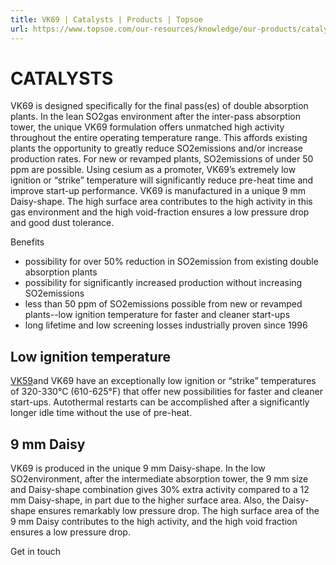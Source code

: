 ```yaml
---
title: VK69 | Catalysts | Products | Topsoe
url: https://www.topsoe.com/our-resources/knowledge/our-products/catalysts/vk69#main-content
---
```


# CATALYSTS

VK69 is designed specifically for the final pass(es) of double absorption plants. In the lean SO2gas environment after the inter-pass absorption tower, the unique VK69 formulation offers unmatched high activity throughout the entire operating temperature range. This affords existing plants the opportunity to greatly reduce SO2emissions and/or increase production rates. For new or revamped plants, SO2emissions of under 50 ppm are possible. Using cesium as a promoter, VK69’s extremely low ignition or “strike” temperature will significantly reduce pre-heat time and improve start-up performance. VK69 is manufactured in a unique 9 mm Daisy-shape. The high surface area contributes to the high activity in this gas environment and the high void-fraction ensures a low pressure drop and good dust tolerance.

Benefits

- possibility for over 50% reduction in SO2emission from existing double absorption plants
- possibility for significantly increased production without increasing SO2emissions
- less than 50 ppm of SO2emissions possible from new or revamped plants--low ignition temperature for faster and cleaner start-ups
- long lifetime and low screening losses industrially proven since 1996

## Low ignition temperature

[VK59](/products/catalysts/vk59)and VK69 have an exceptionally low ignition or “strike” temperatures of 320-330°C (610-625°F) that offer new possibilities for faster and cleaner start-ups. Autothermal restarts can be accomplished after a significantly longer idle time without the use of pre-heat.

## 9 mm Daisy

VK69 is produced in the unique 9 mm Daisy-shape. In the low SO2environment, after the intermediate absorption tower, the 9 mm size and Daisy-shape combination gives 30% extra activity compared to a 12 mm Daisy-shape, in part due to the higher surface area. Also, the Daisy-shape ensures remarkably low pressure drop. The high surface area of the 9 mm Daisy contributes to the high activity, and the high void fraction ensures a low pressure drop.

Get in touch